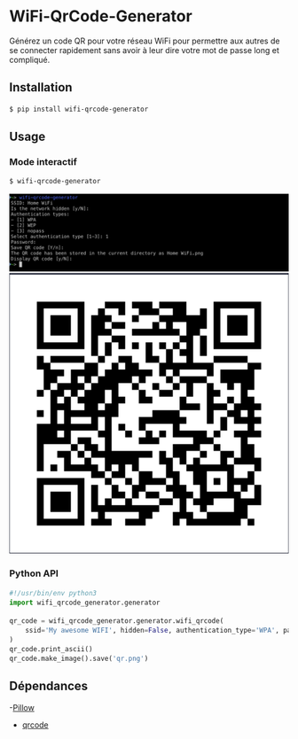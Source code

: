 # WiFi-QrCode-Generator

Générez un code QR pour votre réseau WiFi pour permettre aux autres de se connecter rapidement sans avoir à leur dire votre mot de passe long et compliqué.

## Installation

```bash
$ pip install wifi-qrcode-generator
```

## Usage

### Mode interactif

```bash
$ wifi-qrcode-generator
```

![CLI interactive mode](images/CLI%20interactive.png)
![QR Code](images/Home%20WiFi.png)

### Python API

```python
#!/usr/bin/env python3
import wifi_qrcode_generator.generator

qr_code = wifi_qrcode_generator.generator.wifi_qrcode(
    ssid='My awesome WIFI', hidden=False, authentication_type='WPA', password='SupperStrongPass:D'
)
qr_code.print_ascii()
qr_code.make_image().save('qr.png')
```

## Dépendances

-[Pillow](https://pypi.org/project/Pillow/)

- [qrcode](https://pypi.org/project/qrcode/)
